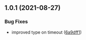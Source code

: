 ## 1.0.1 (2021-08-27)


### Bug Fixes

* improved type on timeout ([6a9dff1](https://github.com/electather/Repeatr-ts/commit/6a9dff1026331a098694922ae927fa9e803cb37c))

